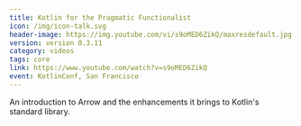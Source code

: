 ```yaml
---
title: Kotlin for the Pragmatic Functionalist
icon: /img/icon-talk.svg
header-image: https://img.youtube.com/vi/s9oMED6ZikQ/maxresdefault.jpg
version: version 0.3.11
category: videos
tags: core
link: https://www.youtube.com/watch?v=s9oMED6ZikQ
event: KotlinConf, San Francisco
---
```

An introduction to Arrow and the enhancements it brings to Kotlin's standard library.
